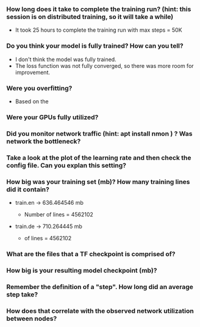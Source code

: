 ### How long does it take to complete the training run? (hint: this session is on distributed training, so it will take a while)
* It took 25 hours to complete the training run with max steps = 50K

### Do you think your model is fully trained? How can you tell?
* I don't think the model was fully trained. 
* The loss function was not fully converged, so there was more room for improvement.

### Were you overfitting?
* Based on the 

### Were your GPUs fully utilized?

### Did you monitor network traffic (hint: apt install nmon ) ? Was network the bottleneck?

### Take a look at the plot of the learning rate and then check the config file. Can you explan this setting?

### How big was your training set (mb)? How many training lines did it contain?
* train.en -> 636.464546 mb
  * Number of lines = 4562102

* train.de -> 710.264445 mb
  * of lines = 4562102

### What are the files that a TF checkpoint is comprised of?

### How big is your resulting model checkpoint (mb)?

### Remember the definition of a "step". How long did an average step take?

### How does that correlate with the observed network utilization between nodes?
